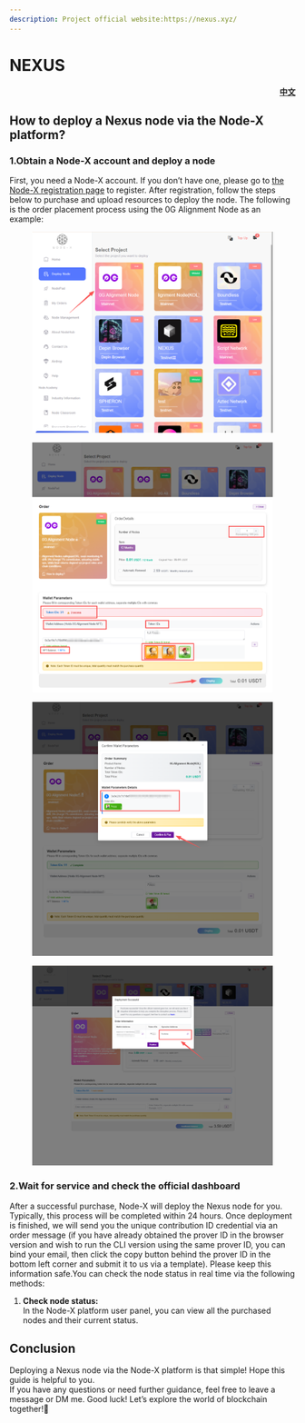 ```yaml
---
description: Project official website:https://nexus.xyz/
---
```


# NEXUS

<p align="right"> <a href="https://docs.node-x.xyz/chan-pin-shou-ce/yi-jian-bu-shu/nexushttps://docs.node-x.xyz/chan-pin-shou-ce/yi-jian-bu-shu/nexus"><strong>中文</strong></a></p>

## How to deploy a Nexus node via the Node-X platform?

### 1.Obtain a Node-X account and deploy a node

First, you need a Node-X account. If you don’t have one, please go to [the Node-X registration page](https://node-x.xyz/) to register. After registration, follow the steps below to purchase and upload resources to deploy the node. The following is the order placement process using the 0G Alignment Node as an example:

<figure><img src="../../../.gitbook/assets/E1.png" alt="" width="563"><figcaption></figcaption></figure>

<figure><img src="../../../.gitbook/assets/E2 (2).png" alt="" width="563"><figcaption></figcaption></figure>

<figure><img src="../../../.gitbook/assets/E3 (2).png" alt="" width="563"><figcaption></figcaption></figure>

<figure><img src="../../../.gitbook/assets/E4 (1).png" alt="" width="563"><figcaption></figcaption></figure>

### 2.Wait for service and check the official dashboard

After a successful purchase, Node-X will deploy the Nexus node for you. Typically, this process will be completed within 24 hours. Once deployment is finished, we will send you the unique contribution ID credential via an order message (if you have already obtained the prover ID in the browser version and wish to run the CLI version using the same prover ID, you can bind your email, then click the copy button behind the prover ID in the bottom left corner and submit it to us via a template). Please keep this information safe.You can check the node status in real time via the following methods:

1. **Check node status:**\
   In the Node-X platform user panel, you can view all the purchased nodes and their current status.

## **Conclusion**

Deploying a Nexus node via the Node-X platform is that simple! Hope this guide is helpful to you.\
If you have any questions or need further guidance, feel free to leave a message or DM me. Good luck! Let’s explore the world of blockchain together!🚀


